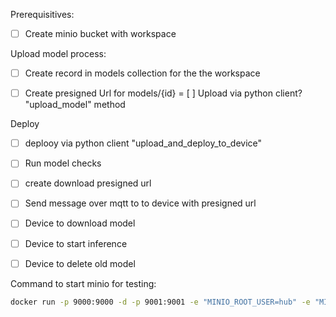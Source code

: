 Prerequisitives: 

- [ ] Create minio bucket with workspace

Upload model process:

- [ ] Create record in models collection for the the workspace
- [ ] Create presigned Url for models/{id}
= [ ] Upload via python client? "upload_model" method


Deploy 

- [ ] deplooy via python client "upload_and_deploy_to_device"
- [ ] Run model checks
- [ ] create download presigned url
- [ ] Send message over mqtt to to device with presigned url
- [ ] Device to download model 
- [ ] Device to start inference
- [ ] Device to delete old model



Command to start minio for testing: 

```bash
docker run -p 9000:9000 -d -p 9001:9001 -e "MINIO_ROOT_USER=hub" -e "MINIO_ROOT_PASSWORD=Password@1" --name minio quay.io/minio/minio server /data --console-address ":9001"
```